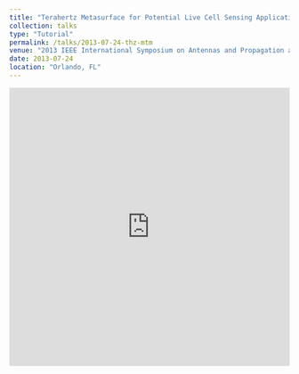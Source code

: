 ```yaml
---
title: "Terahertz Metasurface for Potential Live Cell Sensing Application"
collection: talks
type: "Tutorial"
permalink: /talks/2013-07-24-thz-mtm
venue: "2013 IEEE International Symposium on Antennas and Propagation and North American Radio Science Meeting"
date: 2013-07-24
location: "Orlando, FL"
---
```

 
<iframe 
  src="https://dako2.github.io/files/tang_APS2013_v4.pdf#page=1" 
  style="width:100%; height:500px;" 
  frameborder="0">
</iframe>
